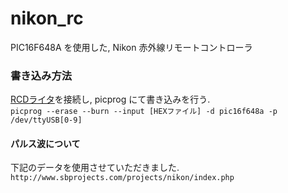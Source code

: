 # nikon_rc
PIC16F648A を使用した, Nikon 赤外線リモートコントローラ

### 書き込み方法
[RCDライタ](http://feng3.nobody.jp/rcd/ "RCDライタ")を接続し, picprog にて書き込みを行う.  
``picprog --erase --burn --input [HEXファイル] -d pic16f648a -p /dev/ttyUSB[0-9]``

#### パルス波について
下記のデータを使用させていただきました.  
``http://www.sbprojects.com/projects/nikon/index.php``
